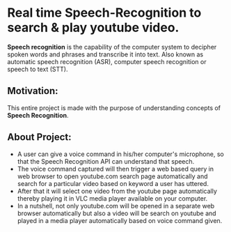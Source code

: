 # Real time Speech-Recognition to search & play youtube video.

**Speech recognition** is the capability of the computer system to decipher spoken words and phrases and transcribe it into text. Also known as automatic speech recognition (ASR), computer speech recognition or speech to text (STT).

## Motivation:

This entire project is made with the purpose of understanding concepts of **Speech Recognition**.

## About Project:

- A user can give a voice command in his/her computer's microphone, so that the Speech Recognition API can understand that speech. 
- The voice command captured will then trigger a web based query in web browser to open youtube.com search page automatically and search for a particular video based on keyword a user has uttered. 
- After that it will select one video from the youtube page automatically thereby playing it in VLC media player available on your computer. 
- In a nutshell, not only youtube.com will be opened in a separate web browser automatically but also a video will be search on youtube and played in a media player automatically based on voice command given.

